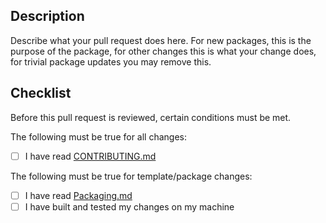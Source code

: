 ## Description

Describe what your pull request does here. For new packages, this is the
purpose of the package, for other changes this is what your change does,
for trivial package updates you may remove this.

## Checklist

Before this pull request is reviewed, certain conditions must be met.

The following must be true for all changes:

- [ ] I have read [CONTRIBUTING.md](https://github.com/chimera-linux/cports/blob/master/CONTRIBUTING.md)

The following must be true for template/package changes:

- [ ] I have read [Packaging.md](https://github.com/chimera-linux/cports/blob/master/Packaging.md#quality_requirements)
- [ ] I have built and tested my changes on my machine
